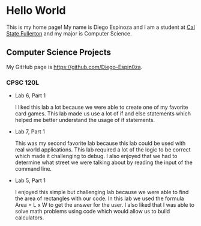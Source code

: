 # Hello World

This is my home page! My name is Diego Espinoza and I am a student at [Cal State Fullerton](http://www.fullerton.edu/) and my major is Computer Science.

## Computer Science Projects

My GitHub page is https://github.com/Diego-Espin0za.

### CPSC 120L

* Lab 6, Part 1 

    I liked this lab a lot because we were able to create one of my favorite card games. This lab made us use a lot of if and else statements which helped me better understand the usage of if statements.

* Lab 7, Part 1 

    This was my second favorite lab because this lab could be used with real world applications. This lab required a lot of the logic to be correct which made it challenging to debug. I also enjoyed that we had to determine what street we were talking about by reading the input of the command line.

* Lab 5, Part 1

    I enjoyed this simple but challenging lab because we were able to find the area of rectangles with our code. In this lab we used the formula Area = L x W to get the answer for the user. I also liked that I was able to solve math problems using code which would allow us to build calculators.



